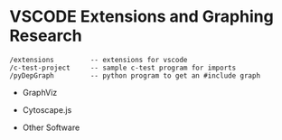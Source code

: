 # VSCODE Extensions and Graphing Research

    /extensions         -- extensions for vscode
    /c-test-project     -- sample c-test program for imports
    /pyDepGraph         -- python program to get an #include graph


* GraphViz


* Cytoscape.js



* Other Software


